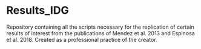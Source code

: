 # Results_IDG
Repository containing all the scripts necessary for the replication of certain results of interest from the publications of Mendez et al. 2013 and Espinosa et al. 2018. Created as a professional practice of the creator.
